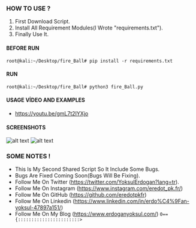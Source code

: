 ### HOW TO USE ?
1. First Download Script.<br/>
2. Install All Requirement Modules(I Wrote "requirements.txt").<br/>
3. Finally Use It.

#### BEFORE RUN
`root@kali:~/Desktop/fire_Ball# pip install -r requirements.txt`

#### RUN
`root@kali:~/Desktop/fire_Ball# python3 fire_Ball.py`

#### USAGE VİDEO AND EXAMPLES 
* https://youtu.be/gmL7t2IYXjo

#### SCREENSHOTS
![alt text](https://user-images.githubusercontent.com/25153177/67093709-ea61cd80-f1ba-11e9-923b-862d243d9ad5.png)
![alt text](https://user-images.githubusercontent.com/25153177/67093733-f8afe980-f1ba-11e9-9a39-3130dcd65229.png)
### SOME NOTES !
* This Is My Second Shared Script So It Include Some Bugs. 
* Bugs Are Fixed Coming Soon(Bugs Will Be Fixing). 
* Follow Me On Twitter (https://twitter.com/YoksulErdogan?lang=tr). 
* Follow Me On Instagram (https://www.instagram.com/eredot_pk.fr/) 
* Follow Me On GitHub (https://github.com/eredotpkfr) 
* Follow Me On Linkedin (https://www.linkedin.com/in/erdo%C4%9Fan-yoksul-47897a151/)
* Follow Me On My Blog (https://www.erdoganyoksul.com/)
`0=={:::::::::::::::::::::::>`
